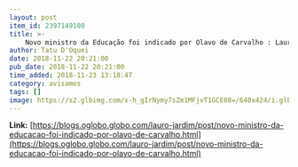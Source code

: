 ```yaml
---
layout: post
item_id: 2397149100
title: >-
    Novo ministro da Educação foi indicado por Olavo de Carvalho : Lauro Jardim
author: Tatu D'Oquei
date: 2018-11-22 20:21:00
pub_date: 2018-11-22 20:21:00
time_added: 2018-11-23 13:18:47
category: avisamos
tags: []
image: https://s2.glbimg.com/x-h_gIrNymy7sZm1MFjvT1GCE88=/640x424/i.glbimg.com/og/ig/infoglobo1/f/original/2018/11/22/alx_professor-ricardo-velez-rodriguez-20091016-001_original.jpeg
---
```


**Link:** [https://blogs.oglobo.globo.com/lauro-jardim/post/novo-ministro-da-educacao-foi-indicado-por-olavo-de-carvalho.html](https://blogs.oglobo.globo.com/lauro-jardim/post/novo-ministro-da-educacao-foi-indicado-por-olavo-de-carvalho.html)

